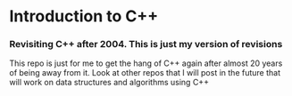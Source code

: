 ﻿# Introduction to C++
### Revisiting C++ after 2004. This is just my version of revisions 
This repo is just for me to get the hang of C++ again after almost 20 years of being away from it. Look at other repos that I will post in the future that will work on data structures and algorithms using C++
